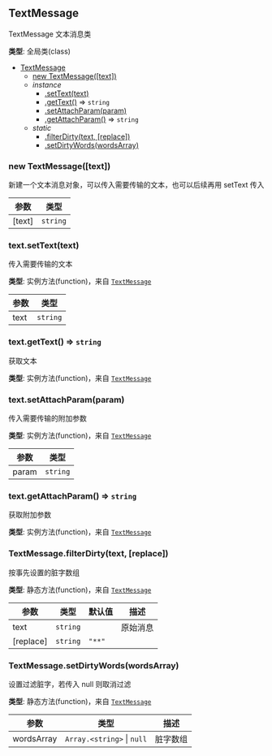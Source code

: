<a name="TextMessage"></a>

## TextMessage
TextMessage 文本消息类

**类型**: 全局类(class)  

* [TextMessage](#TextMessage)
    * [new TextMessage([text])](#new_TextMessage_new)
    * _instance_
        * [.setText(text)](#TextMessage+setText)
        * [.getText()](#TextMessage+getText) ⇒ <code>string</code>
        * [.setAttachParam(param)](#TextMessage+setAttachParam)
        * [.getAttachParam()](#TextMessage+getAttachParam) ⇒ <code>string</code>
    * _static_
        * [.filterDirty(text, [replace])](#TextMessage.filterDirty)
        * [.setDirtyWords(wordsArray)](#TextMessage.setDirtyWords)

<a name="new_TextMessage_new"></a>

### new TextMessage([text])
新建一个文本消息对象，可以传入需要传输的文本，也可以后续再用 setText 传入


| 参数 | 类型 |
| --- | --- |
| [text] | <code>string</code> | 

<a name="TextMessage+setText"></a>

### text.setText(text)
传入需要传输的文本

**类型**: 实例方法(function)，来自 [<code>TextMessage</code>](#TextMessage)  

| 参数 | 类型 |
| --- | --- |
| text | <code>string</code> | 

<a name="TextMessage+getText"></a>

### text.getText() ⇒ <code>string</code>
获取文本

**类型**: 实例方法(function)，来自 [<code>TextMessage</code>](#TextMessage)  
<a name="TextMessage+setAttachParam"></a>

### text.setAttachParam(param)
传入需要传输的附加参数

**类型**: 实例方法(function)，来自 [<code>TextMessage</code>](#TextMessage)  

| 参数 | 类型 |
| --- | --- |
| param | <code>string</code> | 

<a name="TextMessage+getAttachParam"></a>

### text.getAttachParam() ⇒ <code>string</code>
获取附加参数

**类型**: 实例方法(function)，来自 [<code>TextMessage</code>](#TextMessage)  
<a name="TextMessage.filterDirty"></a>

### TextMessage.filterDirty(text, [replace])
按事先设置的脏字数组

**类型**: 静态方法(function)，来自 [<code>TextMessage</code>](#TextMessage)  

| 参数 | 类型 | 默认值 | 描述 |
| --- | --- | --- | --- |
| text | <code>string</code> |  | 原始消息 |
| [replace] | <code>string</code> | <code>&quot;**&quot;</code> |  |

<a name="TextMessage.setDirtyWords"></a>

### TextMessage.setDirtyWords(wordsArray)
设置过滤脏字，若传入 null 则取消过滤

**类型**: 静态方法(function)，来自 [<code>TextMessage</code>](#TextMessage)  

| 参数 | 类型 | 描述 |
| --- | --- | --- |
| wordsArray | <code>Array.&lt;string&gt;</code> \| <code>null</code> | 脏字数组 |


